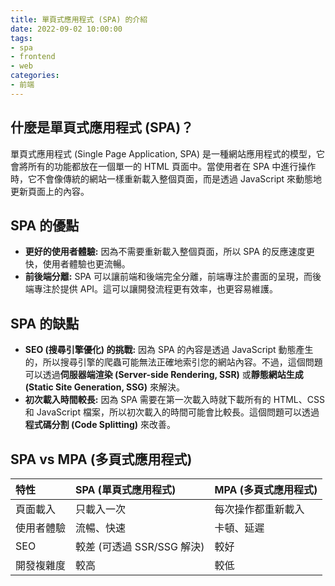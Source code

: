 ```yaml
---
title: 單頁式應用程式 (SPA) 的介紹
date: 2022-09-02 10:00:00
tags:
- spa
- frontend
- web
categories:
- 前端
---
```


## 什麼是單頁式應用程式 (SPA)？

單頁式應用程式 (Single Page Application, SPA) 是一種網站應用程式的模型，它會將所有的功能都放在一個單一的 HTML 頁面中。當使用者在 SPA 中進行操作時，它不會像傳統的網站一樣重新載入整個頁面，而是透過 JavaScript 來動態地更新頁面上的內容。

## SPA 的優點

-   **更好的使用者體驗:** 因為不需要重新載入整個頁面，所以 SPA 的反應速度更快，使用者體驗也更流暢。
-   **前後端分離:** SPA 可以讓前端和後端完全分離，前端專注於畫面的呈現，而後端專注於提供 API。這可以讓開發流程更有效率，也更容易維護。

## SPA 的缺點

-   **SEO (搜尋引擎優化) 的挑戰:** 因為 SPA 的內容是透過 JavaScript 動態產生的，所以搜尋引擎的爬蟲可能無法正確地索引您的網站內容。不過，這個問題可以透過**伺服器端渲染 (Server-side Rendering, SSR)** 或**靜態網站生成 (Static Site Generation, SSG)** 來解決。
-   **初次載入時間較長:** 因為 SPA 需要在第一次載入時就下載所有的 HTML、CSS 和 JavaScript 檔案，所以初次載入的時間可能會比較長。這個問題可以透過**程式碼分割 (Code Splitting)** 來改善。

## SPA vs MPA (多頁式應用程式)

| 特性 | SPA (單頁式應用程式) | MPA (多頁式應用程式) |
| :--- | :--- | :--- |
| 頁面載入 | 只載入一次 | 每次操作都重新載入 |
| 使用者體驗 | 流暢、快速 | 卡頓、延遲 |
| SEO | 較差 (可透過 SSR/SSG 解決) | 較好 |
| 開發複雜度 | 較高 | 較低 |
